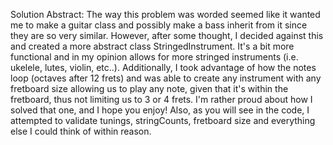Solution Abstract:  The way this problem was worded seemed like it wanted me to make a guitar class and possibly
make a bass inherit from it since they are so very similar.  However, after some thought, I decided against this
and created a more abstract class StringedInstrument.  It's a bit more functional and in my opinion allows for more
stringed instruments (i.e. ukelele, lutes, violin, etc..). Additionally, I took advantage of how the notes
loop (octaves after 12 frets) and was able to create any instrument with any fretboard size allowing us to play any note, given 
that it's within the fretboard, thus not limiting us to 3 or 4 frets. I'm rather proud about how I solved that one, and I hope you enjoy!
Also, as you will see in the code, I attempted to validate tunings, stringCounts, fretboard size and everything else 
I could think of within reason.  